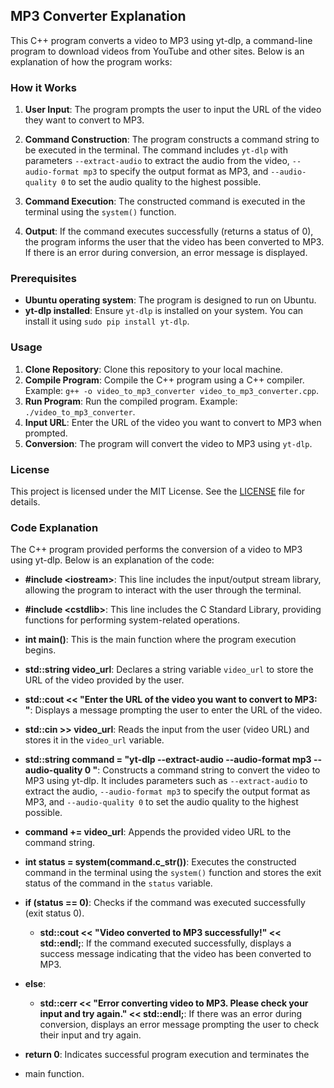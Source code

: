 ## MP3 Converter Explanation

This C++ program converts a video to MP3 using yt-dlp, a command-line program to download videos from YouTube and other sites. Below is an explanation of how the program works:

### How it Works

1. **User Input**: The program prompts the user to input the URL of the video they want to convert to MP3.

2. **Command Construction**: The program constructs a command string to be executed in the terminal. The command includes `yt-dlp` with parameters `--extract-audio` to extract the audio from the video, `--audio-format mp3` to specify the output format as MP3, and `--audio-quality 0` to set the audio quality to the highest possible.

3. **Command Execution**: The constructed command is executed in the terminal using the `system()` function.

4. **Output**: If the command executes successfully (returns a status of 0), the program informs the user that the video has been converted to MP3. If there is an error during conversion, an error message is displayed.

### Prerequisites

- **Ubuntu operating system**: The program is designed to run on Ubuntu.
- **yt-dlp installed**: Ensure `yt-dlp` is installed on your system. You can install it using `sudo pip install yt-dlp`.

### Usage

1. **Clone Repository**: Clone this repository to your local machine.
2. **Compile Program**: Compile the C++ program using a C++ compiler. Example: `g++ -o video_to_mp3_converter video_to_mp3_converter.cpp`.
3. **Run Program**: Run the compiled program. Example: `./video_to_mp3_converter`.
4. **Input URL**: Enter the URL of the video you want to convert to MP3 when prompted.
5. **Conversion**: The program will convert the video to MP3 using `yt-dlp`.

### License


This project is licensed under the MIT License. See the [LICENSE](LICENSE) file 
for details.

### Code Explanation

The C++ program provided performs the conversion of a video to MP3 using yt-dlp. Below is an explanation of the code:

- **#include \<iostream\>**: This line includes the input/output stream library, allowing the program to interact with the user through the terminal.

- **#include \<cstdlib\>**: This line includes the C Standard Library, providing functions for performing system-related operations.

- **int main()**: This is the main function where the program execution begins.

- **std::string video_url**: Declares a string variable `video_url` to store the URL of the video provided by the user.

- **std::cout << "Enter the URL of the video you want to convert to MP3: "**: Displays a message prompting the user to enter the URL of the video.

- **std::cin >> video_url**: Reads the input from the user (video URL) and stores it in the `video_url` variable.

- **std::string command = "yt-dlp --extract-audio --audio-format mp3 --audio-quality 0 "**: Constructs a command string to convert the video to MP3 using yt-dlp. It includes parameters such as `--extract-audio` to extract the audio, `--audio-format mp3` to specify the output format as MP3, and `--audio-quality 0` to set the audio quality to the highest possible.

- **command += video_url**: Appends the provided video URL to the command string.

- **int status = system(command.c_str())**: Executes the constructed command in the terminal using the `system()` function and stores the exit status of the command in the `status` variable.

- **if (status == 0)**: Checks if the command was executed successfully (exit status 0).

  - **std::cout << "Video converted to MP3 successfully!" << std::endl;**: If the command executed successfully, displays a success message indicating that the video has been converted to MP3.

- **else**:

  - **std::cerr << "Error converting video to MP3. Please check your input and try again." << std::endl;**: If there was an error during conversion, displays an error message prompting the user to check their input and try again.

- **return 0**: Indicates successful program execution and terminates the
-  main function.
